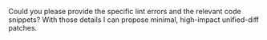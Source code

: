 Could you please provide the specific lint errors and the relevant code snippets? With those details I can propose minimal, high-impact unified-diff patches.